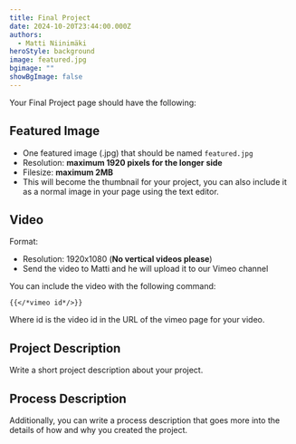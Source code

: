 ```yaml
---
title: Final Project
date: 2024-10-20T23:44:00.000Z
authors:
  - Matti Niinimäki
heroStyle: background
image: featured.jpg
bgimage: ""
showBgImage: false
---
```

Your Final Project page should have the following:

## Featured Image

* One featured image (.jpg) that should be named `featured.jpg`
* Resolution: **maximum 1920 pixels for the longer side**
* Filesize: **maximum 2MB**
* This will become the thumbnail for your project, you can also include it as a normal image in your page using the text editor.

## Video

Format:

* Resolution: 1920x1080 (**No vertical videos please**)
* Send the video to Matti and he will upload it to our Vimeo channel

You can include the video with the following command:

```
{{</*vimeo id*/>}}
```

Where id is the video id in the URL of the vimeo page for your video.

## Project Description

Write a short project description about your project.

## Process Description

Additionally, you can write a process description that goes more into the details of how and why you created the project.
